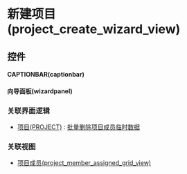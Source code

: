# 新建项目(project_create_wizard_view)  <!-- {docsify-ignore-all} -->




## 控件
#### CAPTIONBAR(captionbar)

#### 向导面板(wizardpanel)



### 关联界面逻辑
  * [项目(PROJECT)](module/ProjMgmt/project) : [批量删除项目成员临时数据](module/ProjMgmt/project/uilogic/remove_batch_temp)

### 关联视图
  * [项目成员(project_member_assigned_grid_view)](app/view/project_member_assigned_grid_view)

<script>
 const { createApp } = Vue
  createApp({
    data() {
      return {

      }
    }
  }).use(ElementPlus).mount('#app')
</script>